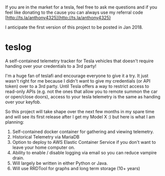 If you are in the market for a tesla, feel free to ask me questions and if you feel like donating to the cause you can always use my referral code [http://ts.la/anthony4325](http://ts.la/anthony4325)

I anticipate the first version of this project to be posted in Jan 2018.

# teslog
A self-contained telemetry tracker for Tesla vehicles that doesn't require handing over your credentials to a 3rd party!

I'm a huge fan of teslafi and encourage everyone to give it a try. It just wasn't right for me because I didn't want to give my credentials (or API token) over to a 3rd party. Until Tesla offers a way to restrict access to read-only APIs (e.g. not the ones that allow you to remote summon the car or open/close doors), access to your tesla telemetry is the same as handing over your keyfob. 

So this project will take shape over the next few months in my spare time and will see its first release after I get my Model X :) but here is what I am planning:

1. Self-contained docker container for gathering and viewing telemetry.
2. Historical Telemetry via MariaDB
3. Option to deploy to AWS Elastic Container Service if you don't want to leave your home computer on.
4. Ability to enable / disable logging via email so you can reduce vampire drain.
5. Will largely be written in either Python or Java.
6. Will use RRDTool for graphs and long term storage (10+ years)

